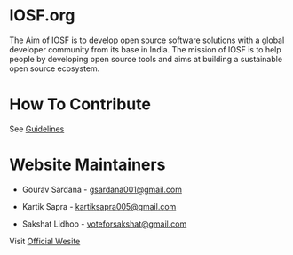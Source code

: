 # IOSF.org

The Aim of IOSF is to develop open source software solutions with a global developer community from its base in India. The mission of IOSF is to help people by developing open source tools and aims at building a sustainable open source ecosystem.

# How To Contribute

See [Guidelines](https://github.com/IndianOpenSourceFoundation/IOSF_Website/blob/master/Contributing.md)

# Website Maintainers

* Gourav Sardana - gsardana001@gmail.com

* Kartik Sapra - kartiksapra005@gmail.com

* Sakshat Lidhoo - voteforsakshat@gmail.com

Visit [Official Wesite](http://www.indianopensourcefoundation.org/)
